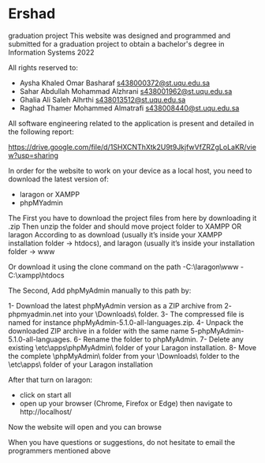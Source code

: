 # Ershad
graduation project
This website was designed and programmed and submitted for a graduation project to obtain a bachelor's degree in Information Systems 2022

All rights reserved to:

- Aysha Khaled Omar Basharaf s438000372@st.uqu.edu.sa
- Sahar Abdullah Mohammad Alzhrani s438001962@st.uqu.edu.sa
- Ghalia Ali Saleh Alhrthi s438013512@st.uqu.edu.sa
- Raghad Thamer Mohammed Almatrafi s438008440@st.uqu.edu.sa

All software engineering related to the application is present and detailed in the following report: 

https://drive.google.com/file/d/1SHXCNThXtk2U9t9JkjfwVfZRZgLoLaKR/view?usp=sharing

In order for the website to work on your device as a local host, you need to download the latest version of:
- laragon or XAMPP
- phpMYadmin

The First you have to download the project files from here by downloading it .zip
Then unzip the folder and should move project folder to XAMPP OR laragon According to as download (usually it’s inside your XAMPP installation folder -> htdocs), and laragon (usually it’s inside your installation folder -> www

Or download it using the clone command on the path -C:\laragon\www
-C:\xampp\htdocs

The Second, Add  phpMyAdmin manually to this path by:

1- Download the latest phpMyAdmin version as a ZIP archive from 2- phpmyadmin.net into your \Downloads\ folder. 
3- The compressed file is named for instance phpMyAdmin-5.1.0-all-languages.zip. 
4- Unpack the downloaded ZIP archive in a folder with the same name 5-phpMyAdmin-5.1.0-all-languages. 
6- Rename the folder to phpMyAdmin. 
7- Delete any existing  \etc\apps\phpMyAdmin\ folder of your Laragon installation. 
8- Move the complete \phpMyAdmin\ folder from your \Downloads\ folder to the \etc\apps\ folder of your Laragon installation


 After that turn on laragon:
- click on start all
-  open up your browser (Chrome, Firefox or Edge) then navigate to http://localhost/

Now the website will open and you can browse

When you have questions or suggestions, do not hesitate to email the programmers mentioned above
